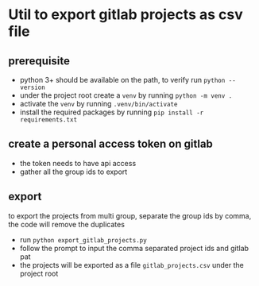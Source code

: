 # Util to export gitlab projects as csv file
## prerequisite
- python 3+ should be available on the path, to verify run `python --version`
- under the project root create a `venv` by running `python -m venv .`
- activate the `venv` by running `.venv/bin/activate`
- install the required packages by running `pip install -r requirements.txt`
## create a personal access token on gitlab
- the token needs to have api access
- gather all the group ids to export
## export
to export the projects from multi group, separate the group ids by comma, the code will 
remove the duplicates
- run `python export_gitlab_projects.py`
- follow the prompt to input the comma separated project ids and gitlab pat
- the projects will be exported as a file `gitlab_projects.csv` under the project root
